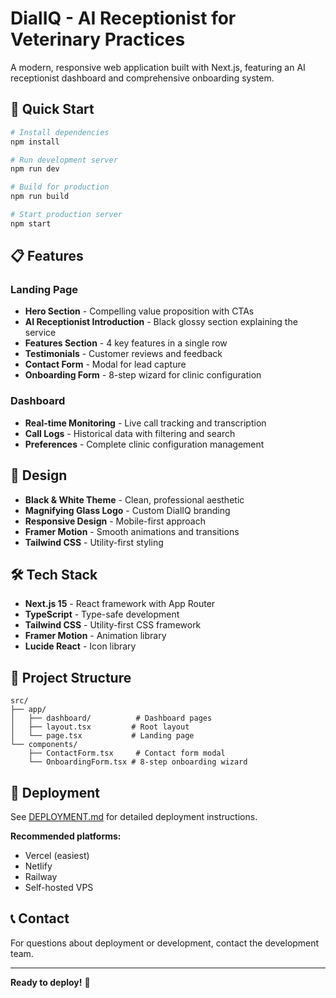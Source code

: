 # DialIQ - AI Receptionist for Veterinary Practices

A modern, responsive web application built with Next.js, featuring an AI receptionist dashboard and comprehensive onboarding system.

## 🚀 Quick Start

```bash
# Install dependencies
npm install

# Run development server
npm run dev

# Build for production
npm run build

# Start production server
npm start
```

## 📋 Features

### Landing Page
- **Hero Section** - Compelling value proposition with CTAs
- **AI Receptionist Introduction** - Black glossy section explaining the service
- **Features Section** - 4 key features in a single row
- **Testimonials** - Customer reviews and feedback
- **Contact Form** - Modal for lead capture
- **Onboarding Form** - 8-step wizard for clinic configuration

### Dashboard
- **Real-time Monitoring** - Live call tracking and transcription
- **Call Logs** - Historical data with filtering and search
- **Preferences** - Complete clinic configuration management

## 🎨 Design

- **Black & White Theme** - Clean, professional aesthetic
- **Magnifying Glass Logo** - Custom DialIQ branding
- **Responsive Design** - Mobile-first approach
- **Framer Motion** - Smooth animations and transitions
- **Tailwind CSS** - Utility-first styling

## 🛠️ Tech Stack

- **Next.js 15** - React framework with App Router
- **TypeScript** - Type-safe development
- **Tailwind CSS** - Utility-first CSS framework
- **Framer Motion** - Animation library
- **Lucide React** - Icon library

## 📁 Project Structure

```
src/
├── app/
│   ├── dashboard/          # Dashboard pages
│   ├── layout.tsx         # Root layout
│   └── page.tsx           # Landing page
└── components/
    ├── ContactForm.tsx     # Contact form modal
    └── OnboardingForm.tsx # 8-step onboarding wizard
```

## 🚀 Deployment

See [DEPLOYMENT.md](./DEPLOYMENT.md) for detailed deployment instructions.

**Recommended platforms:**
- Vercel (easiest)
- Netlify
- Railway
- Self-hosted VPS

## 📞 Contact

For questions about deployment or development, contact the development team.

---

**Ready to deploy!** 🚀
